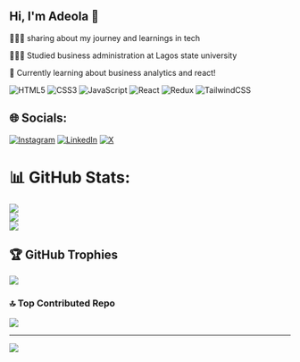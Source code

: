 ## Hi, I'm Adeola 👋



👩🏻‍💻 sharing about my journey and learnings in tech

👩🏻‍🎓 Studied business administration at Lagos state university

💭 Currently learning about business analytics and react!




![HTML5](https://img.shields.io/badge/html5-%23E34F26.svg?style=for-the-badge&logo=html5&logoColor=white) ![CSS3](https://img.shields.io/badge/css3-%231572B6.svg?style=for-the-badge&logo=css3&logoColor=white)
![JavaScript](https://img.shields.io/badge/javascript-%23323330.svg?style=for-the-badge&logo=javascript&logoColor=%23F7DF1E)  ![React](https://img.shields.io/badge/react-%2320232a.svg?style=for-the-badge&logo=react&logoColor=%2361DAFB) ![Redux](https://img.shields.io/badge/redux-%23593d88.svg?style=for-the-badge&logo=redux&logoColor=white) ![TailwindCSS](https://img.shields.io/badge/tailwindcss-%2338B2AC.svg?style=for-the-badge&logo=tailwind-css&logoColor=white)

## 🌐 Socials:
[![Instagram](https://img.shields.io/badge/Instagram-%23E4405F.svg?logo=Instagram&logoColor=white)](https://instagram.com/adeolatimi_) [![LinkedIn](https://img.shields.io/badge/LinkedIn-%230077B5.svg?logo=linkedin&logoColor=white)](https://linkedin.com/in/www.linkedin.com/in/olutimilehinadeola-65529825a) [![X](https://img.shields.io/badge/X-black.svg?logo=X&logoColor=white)](https://x.com/adeolatimi_) 
# 📊 GitHub Stats:
![](https://github-readme-stats.vercel.app/api?username=adeolatimi&theme=dark&hide_border=false&include_all_commits=false&count_private=false)<br/>
![](https://github-readme-streak-stats.herokuapp.com/?user=adeolatimi&theme=dark&hide_border=false)<br/>
![](https://github-readme-stats.vercel.app/api/top-langs/?username=adeolatimi&theme=dark&hide_border=false&include_all_commits=false&count_private=false&layout=compact)

## 🏆 GitHub Trophies
![](https://github-profile-trophy.vercel.app/?username=adeolatimi&theme=radical&no-frame=false&no-bg=true&margin-w=4)

### 🔝 Top Contributed Repo
![](https://github-contributor-stats.vercel.app/api?username=adeolatimi&limit=5&theme=dark&combine_all_yearly_contributions=true)

---
[![](https://visitcount.itsvg.in/api?id=adeolatimi&icon=0&color=0)](https://visitcount.itsvg.in)

<!-- Proudly created with GPRM ( https://gprm.itsvg.in ) -->
